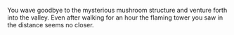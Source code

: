 You wave goodbye to the mysterious mushroom structure and venture forth into the valley.
Even after walking for an hour the flaming tower you saw in the distance seems no closer.
